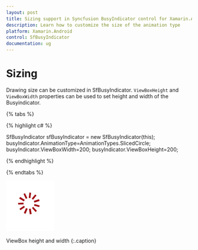 ```yaml
---
layout: post
title: Sizing support in Syncfusion BusyIndicator control for Xamarin.Android
description: Learn how to customize the size of the animation type
platform: Xamarin.Android
control: SfBusyIndicator
documentation: ug
---
```


# Sizing

Drawing size can be customized in SfBusyIndicator. `ViewBoxHeight` and `ViewBoxWidth` properties can be used to set height and width of the Busyindicator.

{% tabs %}

{% highlight c# %}

SfBusyIndicator sfBusyIndicator = new SfBusyIndicator(this);
busyIndicator.AnimationType=AnimationTypes.SlicedCircle;
busyIndicator.ViewBoxWidth=200;
busyIndicator.ViewBoxHeight=200;
	
{% endhighlight %}

{% endtabs %}

![](images/Sizing_img1.png)                                                                              

ViewBox height and width
{:.caption}
